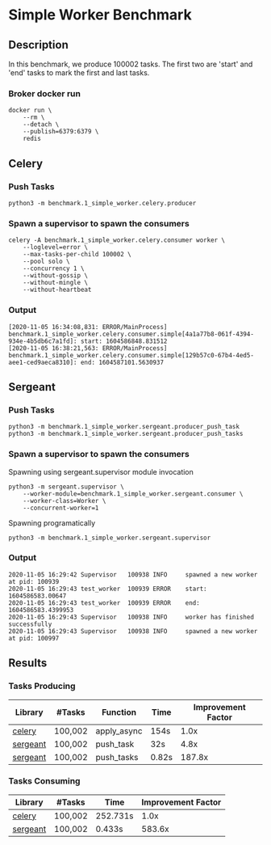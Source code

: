 # Simple Worker Benchmark


## Description
In this benchmark, we produce 100002 tasks. The first two are 'start' and 'end' tasks to mark the first and last tasks.


### Broker docker run
```shell
docker run \
    --rm \
    --detach \
    --publish=6379:6379 \
    redis
```


## Celery

### Push Tasks
```shell
python3 -m benchmark.1_simple_worker.celery.producer
```


### Spawn a supervisor to spawn the consumers
```shell
celery -A benchmark.1_simple_worker.celery.consumer worker \
    --loglevel=error \
    --max-tasks-per-child 100002 \
    --pool solo \
    --concurrency 1 \
    --without-gossip \
    --without-mingle \
    --without-heartbeat
```


### Output
```
[2020-11-05 16:34:08,831: ERROR/MainProcess] benchmark.1_simple_worker.celery.consumer.simple[4a1a77b8-061f-4394-934e-4b5db6c7a1fd]: start: 1604586848.831512
[2020-11-05 16:38:21,563: ERROR/MainProcess] benchmark.1_simple_worker.celery.consumer.simple[129b57c0-67b4-4ed5-aee1-ced9aeca8310]: end: 1604587101.5630937
```


## Sergeant


### Push Tasks
```shell
python3 -m benchmark.1_simple_worker.sergeant.producer_push_task
python3 -m benchmark.1_simple_worker.sergeant.producer_push_tasks
```


### Spawn a supervisor to spawn the consumers

Spawning using sergeant.supervisor module invocation
```shell
python3 -m sergeant.supervisor \
    --worker-module=benchmark.1_simple_worker.sergeant.consumer \
    --worker-class=Worker \
    --concurrent-worker=1
```

Spawning programatically
```shell
python3 -m benchmark.1_simple_worker.sergeant.supervisor
```


### Output
```
2020-11-05 16:29:42 Supervisor   100938 INFO     spawned a new worker at pid: 100939
2020-11-05 16:29:43 test_worker  100939 ERROR    start: 1604586583.00647
2020-11-05 16:29:43 test_worker  100939 ERROR    end: 1604586583.4399953
2020-11-05 16:29:43 Supervisor   100938 INFO     worker has finished successfully
2020-11-05 16:29:43 Supervisor   100938 INFO     spawned a new worker at pid: 100997
```


## Results

### Tasks Producing
| Library  | #Tasks | Function | Time | Improvement Factor |
| ------------- | ------------- | ------------- | ------------- | ------------- |
| [celery](https://github.com/celery/celery) | 100,002 | apply_async | 154s | 1.0x |
| [sergeant](https://github.com/Intsights/sergeant) | 100,002 | push_task | 32s | 4.8x |
| [sergeant](https://github.com/Intsights/sergeant) | 100,002 | push_tasks | 0.82s | 187.8x |

### Tasks Consuming
| Library  | #Tasks | Time | Improvement Factor |
| ------------- | ------------- | ------------- | ------------- |
| [celery](https://github.com/celery/celery) | 100,002 | 252.731s | 1.0x |
| [sergeant](https://github.com/Intsights/sergeant) | 100,002 | 0.433s | 583.6x |
